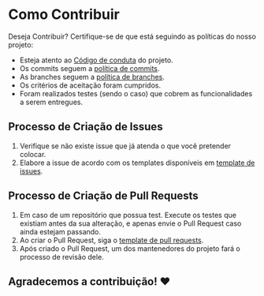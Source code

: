 # Como Contribuir

Deseja Contribuir? Certifique-se de que está seguindo as políticas do nosso projeto:

* Esteja atento ao [Código de conduta](../politicas/CODE_OF_CONDUCT.md) do projeto.
* Os commits seguem a [política de commits](/politicas/commits).
* As branches seguem a [política de branches](/politicas/branches).
* Os critérios de aceitação foram cumpridos.
* Foram realizados testes (sendo o caso) que cobrem as funcionalidades a serem entregues.

## Processo de Criação de Issues

1. Verifique se não existe issue que já atenda o que você pretender colocar.
2. Elabore a issue de acordo com os templates disponíveis em [template de issues](https://github.com/fga-eps-mds/2022-2-MeasureSoftGram-Doc/blob/main/.github/ISSUE_TEMPLATE).

## Processo de Criação de Pull Requests

1. Em caso de um repositório que possua test. Execute os testes que existiam antes da sua alteração, e apenas envie o Pull Request caso ainda estejam passando.
2. Ao criar o Pull Request, siga o [template de pull requests](https://github.com/fga-eps-mds/2022-2-MeasureSoftGram-Doc/blob/main/.github/PULL_REQUEST_TEMPLATE.md).
3. Após criado o Pull Request, um dos mantenedores do projeto fará o processo de revisão dele.

## Agradecemos a contribuição! ❤️
